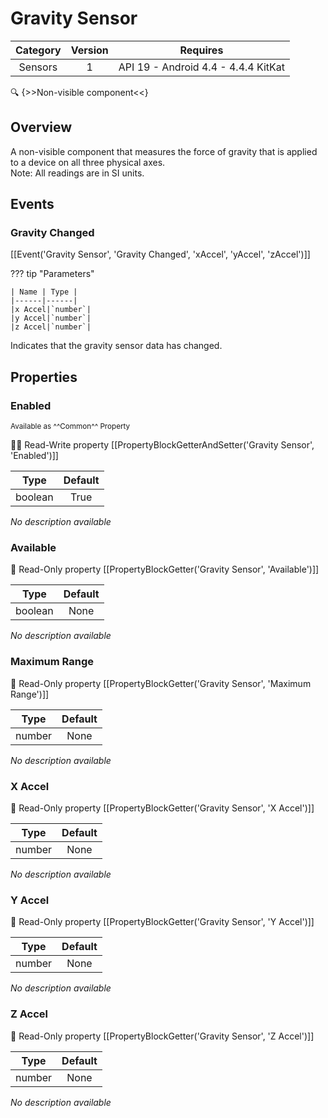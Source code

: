 # Gravity Sensor

| Category | Version | Requires |
|:--------:|:-------:|:--------:|
|Sensors|1|API 19 - Android 4.4 - 4.4.4 KitKat|

:mag: {>>Non-visible component<<}

## Overview

A non-visible component that measures the force of gravity that is applied to a device on all three physical axes.  
Note\: All readings are in SI units.

## Events

### Gravity Changed

[[Event('Gravity Sensor', 'Gravity Changed', 'xAccel', 'yAccel', 'zAccel')]]

??? tip "Parameters"

    | Name | Type |
    |------|------|
    |x Accel|`number`|
    |y Accel|`number`|
    |z Accel|`number`|


Indicates that the gravity sensor data has changed.

## Properties

### Enabled

<small>Available as ^^Common^^ Property</small>

:eyes::pencil: Read-Write property
[[PropertyBlockGetterAndSetter('Gravity Sensor', 'Enabled')]]

| Type | Default |
|:----:|:-------:|
|boolean|True|

_No description available_

### Available

:eyes: Read-Only property
[[PropertyBlockGetter('Gravity Sensor', 'Available')]]

| Type | Default |
|:----:|:-------:|
|boolean|None|

_No description available_

### Maximum Range

:eyes: Read-Only property
[[PropertyBlockGetter('Gravity Sensor', 'Maximum Range')]]

| Type | Default |
|:----:|:-------:|
|number|None|

_No description available_

### X Accel

:eyes: Read-Only property
[[PropertyBlockGetter('Gravity Sensor', 'X Accel')]]

| Type | Default |
|:----:|:-------:|
|number|None|

_No description available_

### Y Accel

:eyes: Read-Only property
[[PropertyBlockGetter('Gravity Sensor', 'Y Accel')]]

| Type | Default |
|:----:|:-------:|
|number|None|

_No description available_

### Z Accel

:eyes: Read-Only property
[[PropertyBlockGetter('Gravity Sensor', 'Z Accel')]]

| Type | Default |
|:----:|:-------:|
|number|None|

_No description available_